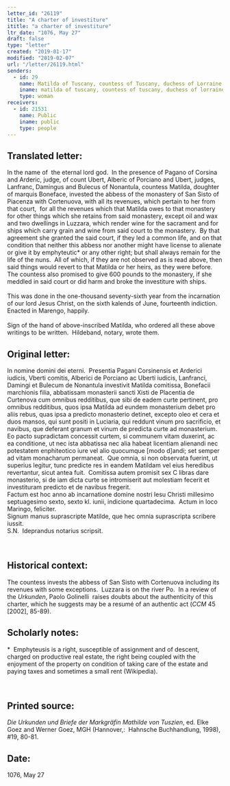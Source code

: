 ```yaml
---
letter_id: "26119"
title: "A charter of investiture"
ititle: "a charter of investiture"
ltr_date: "1076, May 27"
draft: false
type: "letter"
created: "2019-01-17"
modified: "2019-02-07"
url: "/letter/26119.html"
senders:
  - id: 29
    name: Matilda of Tuscany, countess of Tuscany, duchess of Lorraine
    iname: matilda of tuscany, countess of tuscany, duchess of lorraine
    type: woman
receivers:
  - id: 21531
    name: Public
    iname: public
    type: people
---
```

<h2> Translated letter:</h2><p class="m5073920867656644882gmail-msobodytext">In the name of&nbsp; the eternal lord god.&nbsp; In the presence of Pagano of Corsina and Arderic, judge, of count Ubert, Alberic of Porciano and Ubert, judges, Lanfranc, Damingus and Bulecus of Nonantula, countess Matilda, doughter of marquis Boneface, invested the abbess of the monastery of San Sisto of Piacenza with Cortenuova, with all its revenues, which pertain to her from that court, &nbsp;for all the revenues which that Matilda owes to that monastery for other things which she retains from said monastery, except oil and wax and two dwellings in Luzzara, which render wine for the sacrament and for ships which carry grain and wine from said court to the monastery.&nbsp; By that agreement she granted the said court, if they led a common life, and on that condition that neither this abbess nor another might have license to alienate or give it by emphyteutic* or any other right; but shall always remain for the life of the nuns.&nbsp; All of which, if they are not observed as is read above, then said things would revert to that Matilda or her heirs, as they were before.&nbsp; The countess also promised to give 600 pounds to the monastery, if she meddled in said court or did harm and broke the investiture with ships.<br> <br> This was done in the one-thousand seventy-sixth year from the incarnation of our lord Jesus Christ, on the sixth kalends of June, fourteenth indiction.&nbsp; Enacted in Marengo, happily.<br> <br> Sign of the hand of above-inscribed Matilda, who ordered all these above writings to be written.&nbsp; Hildeband, notary, wrote them.</p><h2 class="mt-4"> Original letter:</h2><p class="m5073920867656644882gmail-msobodytext">In nomine domini dei eterni.&nbsp; Presentia Pagani Corsinensis et Arderici iudicis, Vberti comitis, Alberici de Porciano ac Uberti iudicis, Lanfranci, Damingi et Bulecum de Nonantula investivit Matilda comitissa, Bonefacii marchionis filia, abbatissam monasterii sancti Xisti de Placentia de Curtenova cum omnibus redditibus, que sibi de eadem curte pertinent, pro omnibus redditibus, quos ipsa Matilda ad eundem monasterium debet pro aliis rebus, quas ipsa a predicto monasterio detinet, excepto oleo et cera et duos mansos, qui sunt positi in Luciaria, qui reddunt vinum pro sacrificio, et navibus, que deferant granum et vinum de predicta curte ad monasterium.&nbsp; Eo pacto supradictam concessit curtem, si communem vitam duxerint, ac ea conditione, ut nec ista abbatissa nec alia habeat licentiam alienandi nec potestatem enphiteotico iure vel alio quocumque [modo d]andi; set semper ad vitam monacharum permaneat.&nbsp; Que omnia, si non observata fuerint, ut superius legitur, tunc predicte res in eandem Matildam vel eius heredibus revertantur, sicut antea fuit.&nbsp; Comitissa autem promisit sex C libras dare monasterio, si de iam dicta curte se intromiserit aut molestiam fecerit et investituram predicto et de navibus fregerit.<br> Factum est hoc anno ab incarnatione domine nostri Iesu Christi millesimo septuagesimo sexto, sexto kl. iunii, indicione quartadecima.&nbsp; Actum in loco Maringo, feliciter.<br> Signum manus suprascripte Matilde, que hec omnia suprascripta scribere iussit.<br> S.N.&nbsp; Ideprandus notarius scripsit.</p><p class="m5073920867656644882gmail-msobodytext">&nbsp;</p><h2 class="mt-4"> Historical context:</h2><p>The countess invests the abbess of San Sisto with Cortenuova including its revenues with some exceptions.&nbsp; Luzzara is on the river Po.&nbsp; In a review of the <em>Urkunden</em>, Paolo Golinelli&nbsp; raises doubts about the authenticity of this charter, which he suggests may be a resumé of an authentic act (<em>CCM</em> 45 [2002], 85-89).</p><h2 class="mt-4"> Scholarly notes:</h2><p>*&nbsp;&nbsp;Emphyteusis&nbsp;is a right, susceptible of assignment and of descent, charged on productive real estate, the right being coupled with the enjoyment of the property on condition of taking care of the estate and paying taxes and sometimes a small rent (Wikipedia).</p><p class="m5073920867656644882gmail-msobodytext">&nbsp;</p><h2 class="mt-4"> Printed source:</h2><p class="m5073920867656644882gmail-msobodytext"><i>Die Urkunden und Briefe der Markgräfin Mathilde von Tuszien</i>, ed. Elke Goez and Werner Goez, MGH (Hannover,:&nbsp; Hahnsche Buchhandlung, 1998), #19, 80-81.</p><h2 class="mt-4"> Date:</h2>1076, May 27